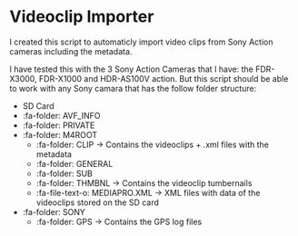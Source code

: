 # Videoclip Importer

I created this script to automaticly import video clips from Sony Action cameras including the metadata.

I have tested this with the 3 Sony Action Cameras that I have: the FDR-X3000, FDR-X1000 and HDR-AS100V action. But this script should be able to work with any Sony camara that has the follow folder structure:

- SD Card
 - :fa-folder: AVF_INFO
 - :fa-folder: PRIVATE
  - :fa-folder: M4ROOT
    - :fa-folder: CLIP -> Contains the videoclips + .xml files with the metadata
    - :fa-folder: GENERAL
    - :fa-folder: SUB
    - :fa-folder: THMBNL -> Contains the videoclip tumbernails
    - :fa-file-text-o: MEDIAPRO.XML -> XML files with data of the videoclips stored on the SD card
  - :fa-folder: SONY
    - :fa-folder: GPS -> Contains the GPS log files